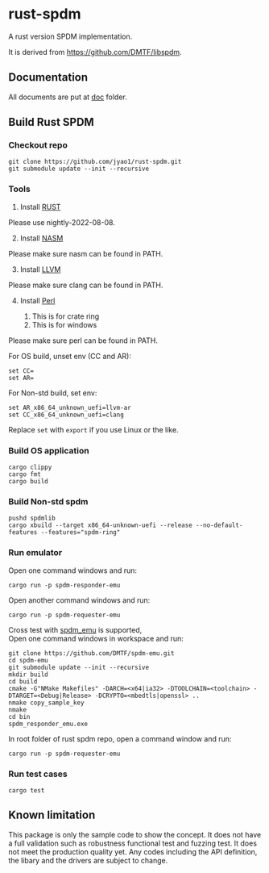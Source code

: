 # rust-spdm

A rust version SPDM implementation.

It is derived from https://github.com/DMTF/libspdm.

## Documentation
All documents are put at [doc](./doc/) folder.

## Build Rust SPDM

### Checkout repo
```
git clone https://github.com/jyao1/rust-spdm.git
git submodule update --init --recursive
```

### Tools

1. Install [RUST](https://www.rust-lang.org/)

Please use nightly-2022-08-08.

2. Install [NASM](https://www.nasm.us/)

Please make sure nasm can be found in PATH.

3. Install [LLVM](https://llvm.org/)

Please make sure clang can be found in PATH.

4. Install [Perl](https://www.perl.org/)

    1.	This is for crate ring
    2.	This is for windows

Please make sure perl can be found in PATH.


For OS build, unset env (CC and AR):

```
set CC=
set AR=
```

For Non-std build, set env:
```
set AR_x86_64_unknown_uefi=llvm-ar
set CC_x86_64_unknown_uefi=clang
```

Replace ```set``` with ```export``` if you use Linux or the like.

### Build OS application

```
cargo clippy
cargo fmt
cargo build
```

### Build Non-std spdm
```
pushd spdmlib
cargo xbuild --target x86_64-unknown-uefi --release --no-default-features --features="spdm-ring"
```

### Run emulator

Open one command windows and run:
```
cargo run -p spdm-responder-emu
```

Open another command windows and run:
```
cargo run -p spdm-requester-emu
```

Cross test with [spdm_emu](https://github.com/DMTF/spdm-emu) is supported,  
Open one command windows in workspace and run:

```
git clone https://github.com/DMTF/spdm-emu.git
cd spdm-emu
git submodule update --init --recursive
mkdir build
cd build
cmake -G"NMake Makefiles" -DARCH=<x64|ia32> -DTOOLCHAIN=<toolchain> -DTARGET=<Debug|Release> -DCRYPTO=<mbedtls|openssl> ..
nmake copy_sample_key
nmake
cd bin
spdm_responder_emu.exe
```
In root folder of rust spdm repo, open a command window and run:
```
cargo run -p spdm-requester-emu
```

### Run test cases
```
cargo test
```

## Known limitation
This package is only the sample code to show the concept. It does not have a full validation such as robustness functional test and fuzzing test. It does not meet the production quality yet. Any codes including the API definition, the libary and the drivers are subject to change.

